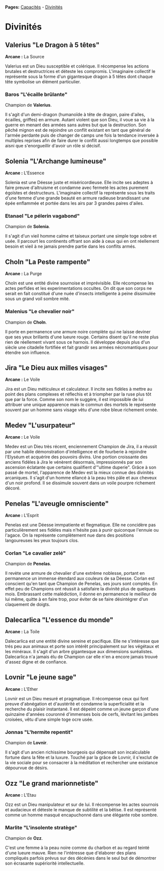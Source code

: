 **Pages:**
[Capacités](../book/capacités.md) -
[Divinités](../book/divinités.md)
# Divinités

## Valerius "Le Dragon à 5 têtes"
**Arcane :** La Source

Valerius est un Dieu susceptible et colérique. Il récompense les actions brutales et destructrices et déteste les compromis. L&#039;imaginaire collectif le représente sous la forme d&#039;un gigantesque dragon à 5 têtes dont chaque tête symbolise un élément particulier.
### Baros "L&#039;écaille brûlante"
Champion de **Valerius**.

Il s&#039;agit d&#039;un demi-dragon (humanoïde à tête de dragon, paire d&#039;ailes, écailles, griffes) en armure. Autant violent que son Dieu, il voue sa vie à la guerre en menant des armées sans autres but que la destruction.
Son pêché mignon est de rejoindre un conflit existant en tant que général de l&#039;armée perdante puis de changer de camps une fois la tendance inversée à multiples reprises afin de faire durer le conflit aussi longtemps que possible aisni que s&#039;enorgueillir d&#039;avoir un rôle si décisif.

## Solenia "L&#039;Archange lumineuse"
**Arcane :** L&#039;Essence

Solenia est une Déesse juste et miséricordieuse. Elle incite ses adeptes à faire preuve d&#039;altruisme et condamne avec fermeté les actes purement égoïstes et destructeurs. L&#039;imaginaire collectif la représente sous les traits d&#039;une femme d&#039;une grande beauté en armure radieuse brandissant une épée enflammée et portée dans les airs par 3 grandes paires d&#039;ailes.
### Etanael "Le pélerin vagabond"
Champion de **Solenia**.

Il s&#039;agit d&#039;un vieil homme calme et taiseux portant une simple toge sobre et usée. Il parcourt les continents offrant son aide à ceux qui en ont réellement besoin et vieil à ne jamais prendre partie dans les conflits armés.

## Choln "La Peste rampente"
**Arcane :** La Purge

Choln est une entité divine sournoise et imprévisible. Elle récompense les actes perfides et les experimentations occultes. On dit que son corps ne serait en fait constitué d&#039;une nuée d&#039;insects intelligente à peine dissimulée sous un grand voil sombre mité.
### Malenius "Le chevalier noir"
Champion de **Choln**.

Il porte en permanence une armure noire complète qui ne laisse deviner que ses yeux brillants d&#039;une lueure rouge. Certains disent qu&#039;il ne reste plus rien de réellement vivant sous ce harnois. Il développe depuis plus d&#039;un siècle une citadelle fortifiée et fait grandir ses armées nécromantiques pour étendre son influence.

## Jira "Le Dieu aux milles visages"
**Arcane :** Le Voile

Jira est un Dieu méticuleux et calculateur. Il incite ses fidèles à mettre au point des plans complexes et réflechis et à triompher par la ruse plus tôt que par la force. Comme son nom le suggère, il est impossible de lui attribuer une unique apparence mais le commun des mortels le représente souvent par un homme sans visage vêtu d&#039;une robe bleue richement ornée.

## Medev "L&#039;usurpateur"
**Arcane :** Le Voile

Medev est un Dieu très récent, enciennement Champion de Jira, il a réussit par une habile démonstration d&#039;intelligence et de fourberie à rejoindre l&#039;Elyséum et acquérire des pouvoirs divins. Une portion croissante des anciens fidèles à Jira le vénèrent désormais, impressionnés par son ascension éclatante que certains qualifient d&#039;&quot;ultime duperie&quot;. Grâce à son passé de mortel, l&#039;apparence de Medev est la mieux connue des divinités arcaniques. Il s&#039;agit d&#039;un homme ellancé à la peau très pâle et aux cheveux d&#039;un noir profond. Il se dissimule souvent dans un voile pourpre richement décoré.

## Penelas "L&#039;aveugle omnisciente"
**Arcane :** L&#039;Esprit

Penelas est une Déesse immpatiente et flegmatique. Elle ne concidère pas particulièrement ses fidèles mais n&#039;hésite pas à punir quiconque l&#039;ennuie ou l&#039;agace. On la représente complètement nue dans des positions langoureuses les yeux toujours clos.
### Corlan "Le cavalier zelé"
Champion de **Penelas**.

Il revète une armure de chevalier d&#039;une extrême noblesse, portant en permanence un immense étendard aux couleurs de sa Déesse. Corlan est conscient qu&#039;en tant que Champion de Penelas, ses jours sont comptés. En effet peu de Champions ont réussit à satisfaire la divinité plus de quelques mois. Embrassant cette malédiction, il donne en permanence le meilleur de lui même, quitte à en faire trop, pour éviter de se faire désintégrer d&#039;un claquement de doigts.

## Dalecarlica "L&#039;essence du monde"
**Arcane :** La Toile

Dalecarlica est une entité divine sereine et pacifique. Elle ne s&#039;intéresse que trés peu aux animaux et porte son intérêt principalement sur les végétaux et les minéraux. Il s&#039;agit d&#039;un arbre gigantesque aux dimensions suréalistes. Dalecarlica n&#039;a jamais élu de Champion car elle n&#039;en a encore jamais trouvé d&#039;assez digne et de confiance.

## Lovnir "Le jeune sage"
**Arcane :** L&#039;Ether

Lovnir est un Dieu mesuré et pragmatique. Il récompense ceux qui font preuve d&#039;abnégation et d&#039;austérité et condamne la superficialité et la recherche du plaisir instantané. Il est dépeint comme un jeune garçon d&#039;une quinzaine d&#039;années couronné d&#039;immenses bois de cerfs, lévitant les jambes croisées, vêtu d&#039;une simple toge ocre usée.
### Jonnas "L&#039;hermite repentit"
Champion de **Lovnir**.

Il s&#039;agit d&#039;un ancien richissime bourgeois qui dépensait son incalculable fortune dans la fête et la luxure. Touché par la grâce de Lovnir, il s&#039;exclut de la vie sociale pour se consacrer à la méditation et rechercher une existance dépourvue de désirs.

## Ozz "Le grand marionnetiste"
**Arcane :** L&#039;Etau

Ozz est un Dieu manipulateur et sur de lui. Il récompense les actes sournois et audacieux et déteste le manque de subtilité et la bêtise. Il est représenté comme un homme masqué encapuchonné dans une élégante robe sombre.
### Marlite "L&#039;insolente stratège"
Champion de **Ozz**.

C&#039;est une femme à la peau noire comme du charbon et au regard teinté d&#039;une lueure mauve. Rien ne l&#039;intéresse que d&#039;élaborer des plans compliqués parfois prévus sur des décénies dans le seul but de démontrer son écrasante supériorité intellectuelle.

